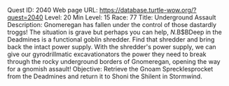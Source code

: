Quest ID: 2040
Web page URL: https://database.turtle-wow.org/?quest=2040
Level: 20
Min Level: 15
Race: 77
Title: Underground Assault
Description: Gnomeregan has fallen under the control of those dastardly troggs! The situation is grave but perhaps you can help, $N.$B$BDeep in the Deadmines is a functional goblin shredder. Find that shredder and bring back the intact power supply. With the shredder's power supply, we can give our gyrodrillmatic excavationators the power they need to break through the rocky underground borders of Gnomeregan, opening the way for a gnomish assault!
Objective: Retrieve the Gnoam Sprecklesprocket from the Deadmines and return it to Shoni the Shilent in Stormwind.
